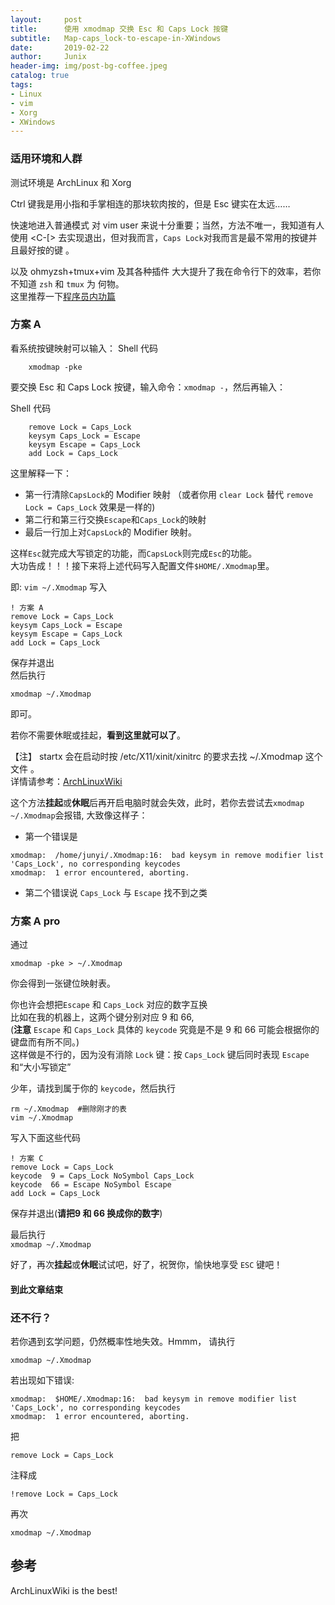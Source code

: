 ```yaml
---
layout:     post
title:      使用 xmodmap 交换 Esc 和 Caps Lock 按键
subtitle:   Map-caps_lock-to-escape-in-XWindows
date:       2019-02-22
author:     Junix
header-img: img/post-bg-coffee.jpeg
catalog: true
tags:
- Linux
- vim
- Xorg
- XWindows
---
```

### 适用环境和人群
测试环境是 ArchLinux 和 Xorg 

Ctrl 键我是用小指和手掌相连的那块软肉按的，但是 Esc 键实在太远……

快速地进入普通模式 对 vim user 来说十分重要；当然，方法不唯一，我知道有人使用
<C-[> 去实现退出，但对我而言，`Caps Lock`对我而言是最不常用的按键并且最好按的键
。

以及 ohmyzsh+tmux+vim 及其各种插件 大大提升了我在命令行下的效率，若你不知道 `zsh` 和 `tmux` 为
何物。  
这里推荐一下[程序员内功篇](https://xiaozhou.net/learn-the-command-line-preface-2017-05-12.html)
### 方案 A
看系统按键映射可以输入：
Shell 代码

```
    xmodmap -pke
```

要交换 Esc 和 Caps Lock 按键，输入命令：```xmodmap -```，然后再输入：

Shell 代码

```
	remove Lock = Caps_Lock
    keysym Caps_Lock = Escape
    keysym Escape = Caps_Lock
    add Lock = Caps_Lock
```

这里解释一下：
* 第一行清除`CapsLock`的 Modifier 映射 （或者你用 `clear Lock` 替代 `remove Lock
  = Caps_Lock` 效果是一样的)
* 第二行和第三行交换`Escape`和`Caps_Lock`的映射
* 最后一行加上对`CapsLock`的 Modifier 映射。

这样`Esc`就完成大写锁定的功能，而```CapsLock```则完成```Esc```的功能。  
大功告成！！！接下来将上述代码写入配置文件```$HOME/.Xmodmap```里。


即: `vim ~/.Xmodmap` 写入

```
! 方案 A
remove Lock = Caps_Lock
keysym Caps_Lock = Escape
keysym Escape = Caps_Lock
add Lock = Caps_Lock
```
保存并退出  
然后执行
```
xmodmap ~/.Xmodmap
```
即可。

若你不需要休眠或挂起，**看到这里就可以了**。

【注】 startx 会在启动时按 /etc/X11/xinit/xinitrc 的要求去找 ~/.Xmodmap 这个文件
。  
详情请参考：[ArchLinuxWiki](https://wiki.archlinux.org/index.php/Xmodmap)


这个方法**挂起**或**休眠**后再开启电脑时就会失效，此时，若你去尝试去`xmodmap ~/.Xmodmap`会报错,
大致像这样子：
* 第一个错误是

```
xmodmap:  /home/junyi/.Xmodmap:16:  bad keysym in remove modifier list
'Caps_Lock', no corresponding keycodes
xmodmap:  1 error encountered, aborting.
```
* 第二个错误说 `Caps_Lock` 与 `Escape` 找不到之类

### 方案 A pro

通过
```
xmodmap -pke > ~/.Xmodmap
```
你会得到一张键位映射表。  

你也许会想把`Escape` 和 `Caps_Lock` 对应的数字互换  
比如在我的机器上，这两个键分别对应 9 和 66,  
(**注意** `Escape` 和 `Caps_Lock` 具体的 `keycode` 究竟是不是 9 和 66 可能会根据你的键盘而有所不同。)  
这样做是不行的，因为没有消除 `Lock` 键：按 `Caps_Lock` 键后同时表现 `Escape`和“大小写锁定”

少年，请找到属于你的 `keycode`，然后执行
```
rm ~/.Xmodmap  #删除刚才的表
vim ~/.Xmodmap
```
写入下面这些代码

```
! 方案 C
remove Lock = Caps_Lock
keycode  9 = Caps_Lock NoSymbol Caps_Lock
keycode  66 = Escape NoSymbol Escape
add Lock = Caps_Lock
```
保存并退出(**请把9 和 66 换成你的数字**)

最后执行  
`xmodmap ~/.Xmodmap`


好了，再次**挂起**或**休眠**试试吧，好了，祝贺你，愉快地享受 `ESC` 键吧！

#### 到此文章结束

### 还不行？
若你遇到玄学问题，仍然概率性地失效。Hmmm，
请执行
```
xmodmap ~/.Xmodmap
```

若出现如下错误:
```
xmodmap:  $HOME/.Xmodmap:16:  bad keysym in remove modifier list
'Caps_Lock', no corresponding keycodes
xmodmap:  1 error encountered, aborting.
```
把
```
remove Lock = Caps_Lock
```
注释成

```
!remove Lock = Caps_Lock
```
再次

`xmodmap ~/.Xmodmap` 

## 参考
ArchLinuxWiki is the best!
